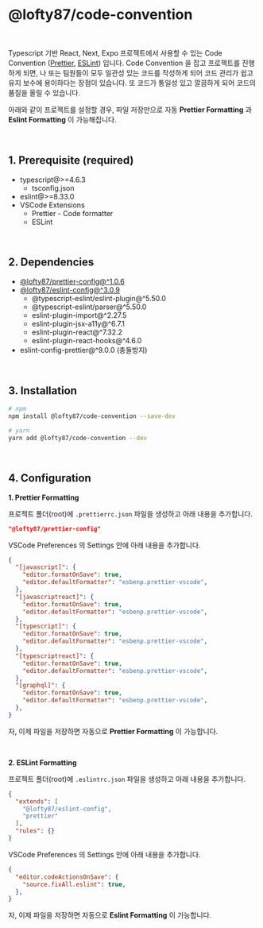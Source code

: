 # @lofty87/code-convention

<br />

Typescript 기반 React, Next, Expo 프로젝트에서 사용할 수 있는 Code Convention ([Prettier](https://prettier.io/), [ESLint](https://eslint.org/)) 입니다. Code Convention 을 잡고 프로젝트를 진행하게 되면, 나 또는 팀원들이 모두 일관성 있는 코드를 작성하게 되어 코드 관리가 쉽고 유지 보수에 용이하다는 장점이 있습니다. 또 코드가 통일성 있고 깔끔하게 되어 코드의 품질을 올릴 수 있습니다.

아래와 같이 프로젝트를 설정할 경우, 파일 저장만으로 자동 **Prettier Formatting** 과 **Eslint Formatting** 이 가능해집니다.

<br />

## 1. Prerequisite (required)

- typescript@>=4.6.3
  - tsconfig.json
- eslint@>=8.33.0
- VSCode Extensions
  - Prettier - Code formatter
  - ESLint

<br />

## 2. Dependencies

- [@lofty87/prettier-config@^1.0.6](https://github.com/lofty87/code-convention/tree/master/prettier-config)
- [@lofty87/eslint-config@^3.0.9](https://github.com/lofty87/code-convention/tree/master/eslint-config)
  - @typescript-eslint/eslint-plugin@^5.50.0
  - @typescript-eslint/parser@^5.50.0
  - eslint-plugin-import@^2.27.5
  - eslint-plugin-jsx-a11y@^6.7.1
  - eslint-plugin-react@^7.32.2
  - eslint-plugin-react-hooks@^4.6.0
- eslint-config-prettier@^9.0.0 (충돌방지)

<br />

## 3. Installation

```bash
# npm
npm install @lofty87/code-convention --save-dev

# yarn
yarn add @lofty87/code-convention --dev
```

<br />

## 4. Configuration

**1. Prettier Formatting**

프로젝트 폴더(root)에 `.prettierrc.json` 파일을 생성하고 아래 내용을 추가합니다.

```json
"@lofty87/prettier-config"
```

VSCode Preferences 의 Settings 안에 아래 내용을 추가합니다.

```json
{
  "[javascript]": {
    "editor.formatOnSave": true,
    "editor.defaultFormatter": "esbenp.prettier-vscode",
  },
  "[javascriptreact]": {
    "editor.formatOnSave": true,
    "editor.defaultFormatter": "esbenp.prettier-vscode",
  },
  "[typescript]": {
    "editor.formatOnSave": true,
    "editor.defaultFormatter": "esbenp.prettier-vscode",
  },
  "[typescriptreact]": {
    "editor.formatOnSave": true,
    "editor.defaultFormatter": "esbenp.prettier-vscode",
  },
  "[graphql]": {
    "editor.formatOnSave": true,
    "editor.defaultFormatter": "esbenp.prettier-vscode",
  },
}
```

자, 이제 파일을 저장하면 자동으로 **Prettier Formatting** 이 가능합니다.

<br />

**2. ESLint Formatting**

프로젝트 폴더(root)에 `.eslintrc.json` 파일을 생성하고 아래 내용을 추가합니다.

```json
{
  "extends": [
    "@lofty87/eslint-config",
    "prettier"
  ],
  "rules": {}
}
```

VSCode Preferences 의 Settings 안에 아래 내용을 추가합니다.

```json
{
  "editor.codeActionsOnSave": {
    "source.fixAll.eslint": true,
  },
}
```

자, 이제 파일을 저장하면 자동으로 **Eslint Formatting** 이 가능합니다.
